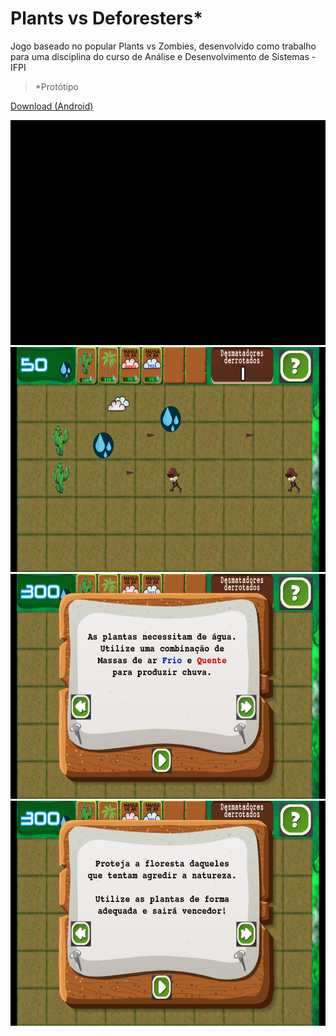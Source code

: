 # Plants vs Deforesters*
Jogo baseado no popular Plants vs Zombies, desenvolvido como trabalho para uma disciplina do curso de Análise e Desenvolvimento de Sistemas - IFPI

> *Protótipo

[Download (Android)](game/Plants_vs_Deforesters.apk)

<img src="video.gif" alt="Cataevento" width="640px" height="360px">
<img src="ss1.jpeg" alt="Cataevento" width="640px" height="360px">
<img src="ss2.jpeg" alt="Cataevento" width="640px" height="360px">
<img src="ss3.jpeg" alt="Cataevento" width="640px" height="360px">
